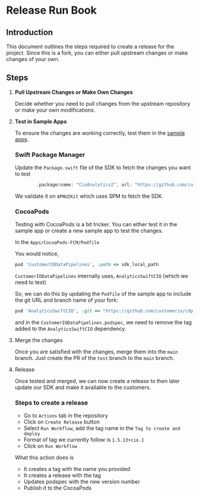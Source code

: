 # Release Run Book

## Introduction

This document outlines the steps required to create a release for the project. Since this is a fork, you can either pull upstream changes or make changes of your own.

## Steps

1. **Pull Upstream Changes or Make Own Changes**

   Decide whether you need to pull changes from the upstream repository or make your own modifications.

2. **Test in Sample Apps**

   To ensure the changes are working correctly, test them in the [sample apps](https://github.com/customerio/customerio-ios/tree/main/Apps).

   ### Swift Package Manager

   Update the `Package.swift` file of the SDK to fetch the changes you want to test
   ```swift
           .package(name: "CioAnalytics2", url: "https://github.com/customerio/cdp-analytics-swift.git", .branch("test"))
   ```

   We validate it on `APNUIKit` which uses SPM to fetch the SDK.

   ### CocoaPods

   Testing with CocoaPods is a bit tricker. You can either test it in the sample app or create a new sample app to test the changes.

   In the `Apps/CocoaPods-FCM/Podfile`

   You would notice,
   ```ruby
   pod 'CustomerIODataPipelines', :path => sdk_local_path
   ```

   `CustomerIODataPipelines` internally uses, `AnalyticsSwiftCIO` (which we need to test)

   So, we can do this by updating the `Podfile` of the sample app to include the git URL and branch name of your fork:
   ```ruby
   pod 'AnalyticsSwiftCIO', :git => "https://github.com/customerio/cdp-analytics-swift.git", :branch => 'test'
   ```

    and in the `CustomerIODataPipelines.podspec`, we need to remove the tag added to the `AnalyticsSwiftCIO` dependency.

3. Merge the changes

    Once you are satisfied with the changes, merge them into the `main` branch. Just create the PR of the `test` branch to the `main` branch.

4. Release

    Once tested and merged, we can now create a release to then later update our SDK and make it available to the customers.

    ### Steps to create a release
    - Go to `Actions` tab in the repository
    - Click on `Create Release` button
    - Select `Run Workflow`, add the tag name in the `Tag to create and deploy`
    - Format of tag we currently follow is `1.5.13+cio.1`
    - Click on `Run Workflow`

    What this action does is
    - It creates a tag with the name you provided
    - It creates a release with the tag
    - Updates podspec with the new version number
    - Publish it to the CocoaPods
